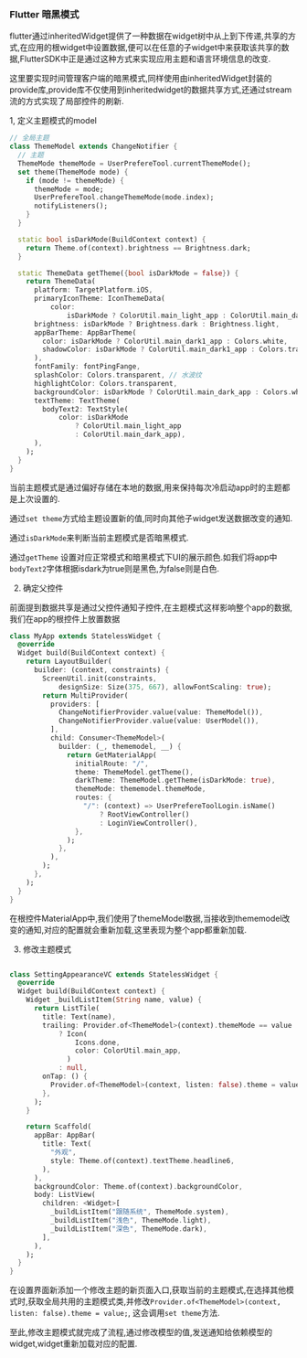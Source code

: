 ### Flutter 暗黑模式



flutter通过inheritedWidget提供了一种数据在widget树中从上到下传递,共享的方式,在应用的根widget中设置数据,便可以在任意的子widget中来获取该共享的数据,FlutterSDK中正是通过这种方式来实现应用主题和语言环境信息的改变.

这里要实现时间管理客户端的暗黑模式,同样使用由inheritedWidget封装的provide库,provide库不仅使用到inheritedwidget的数据共享方式,还通过stream流的方式实现了局部控件的刷新.

1, 定义主题模式的model

```dart
// 全局主题
class ThemeModel extends ChangeNotifier {
  // 主题
  ThemeMode themeMode = UserPrefereTool.currentThemeMode();
  set theme(ThemeMode mode) {
    if (mode != themeMode) {
      themeMode = mode;
      UserPrefereTool.changeThemeMode(mode.index);
      notifyListeners();
    }
  }

  static bool isDarkMode(BuildContext context) {
    return Theme.of(context).brightness == Brightness.dark;
  }

  static ThemeData getTheme({bool isDarkMode = false}) {
    return ThemeData(
      platform: TargetPlatform.iOS,
      primaryIconTheme: IconThemeData(
          color:
              isDarkMode ? ColorUtil.main_light_app : ColorUtil.main_dark_app),
      brightness: isDarkMode ? Brightness.dark : Brightness.light,
      appBarTheme: AppBarTheme(
        color: isDarkMode ? ColorUtil.main_dark1_app : Colors.white,
        shadowColor: isDarkMode ? ColorUtil.main_dark1_app : Colors.transparent,
      ),
      fontFamily: fontPingFange,
      splashColor: Colors.transparent, // 水波纹
      highlightColor: Colors.transparent,
      backgroundColor: isDarkMode ? ColorUtil.main_dark_app : Colors.white,
      textTheme: TextTheme(
        bodyText2: TextStyle(
            color: isDarkMode
                ? ColorUtil.main_light_app
                : ColorUtil.main_dark_app),
      ),
    );
  }
}

```



当前主题模式是通过偏好存储在本地的数据,用来保持每次冷启动app时的主题都是上次设置的.

通过`set theme`方式给主题设置新的值,同时向其他子widget发送数据改变的通知.

通过`isDarkMode`来判断当前主题模式是否暗黑模式.

通过`getTheme` 设置对应正常模式和暗黑模式下UI的展示颜色.如我们将app中`bodyText2`字体根据isdark为true则是黑色,为false则是白色.

2. 确定父控件

前面提到数据共享是通过父控件通知子控件,在主题模式这样影响整个app的数据,我们在app的根控件上放置数据

```dart
class MyApp extends StatelessWidget {
  @override
  Widget build(BuildContext context) {
    return LayoutBuilder(
      builder: (context, constraints) {
        ScreenUtil.init(constraints,
            designSize: Size(375, 667), allowFontScaling: true);
        return MultiProvider(
          providers: [
            ChangeNotifierProvider.value(value: ThemeModel()),
            ChangeNotifierProvider.value(value: UserModel()),
          ],
          child: Consumer<ThemeModel>(
            builder: (_, thememodel, __) {
              return GetMaterialApp(
                initialRoute: "/",
                theme: ThemeModel.getTheme(),
                darkTheme: ThemeModel.getTheme(isDarkMode: true),
                themeMode: thememodel.themeMode,
                routes: {
                  "/": (context) => UserPrefereToolLogin.isName()
                      ? RootViewController()
                      : LoginViewController(),
                },
              );
            },
          ),
        );
      },
    );
  }
}
```

在根控件MaterialApp中,我们使用了themeModel数据,当接收到thememodel改变的通知,对应的配置就会重新加载,这里表现为整个app都重新加载.

3. 修改主题模式

```dart

class SettingAppearanceVC extends StatelessWidget {
  @override
  Widget build(BuildContext context) {
    Widget _buildListItem(String name, value) {
      return ListTile(
        title: Text(name),
        trailing: Provider.of<ThemeModel>(context).themeMode == value
            ? Icon(
                Icons.done,
                color: ColorUtil.main_app,
              )
            : null,
        onTap: () {
          Provider.of<ThemeModel>(context, listen: false).theme = value;
        },
      );
    }

    return Scaffold(
      appBar: AppBar(
        title: Text(
          "外观",
          style: Theme.of(context).textTheme.headline6,
        ),
      ),
      backgroundColor: Theme.of(context).backgroundColor,
      body: ListView(
        children: <Widget>[
          _buildListItem("跟随系统", ThemeMode.system),
          _buildListItem("浅色", ThemeMode.light),
          _buildListItem("深色", ThemeMode.dark),
        ],
      ),
    );
  }
}
```

在设置界面新添加一个修改主题的新页面入口,获取当前的主题模式,在选择其他模式时,获取全局共用的主题模式类,并修改`Provider.of<ThemeModel>(context, listen: false).theme = value;`, 这会调用`set theme`方法.

至此,修改主题模式就完成了流程,通过修改模型的值,发送通知给依赖模型的widget,widget重新加载对应的配置.

